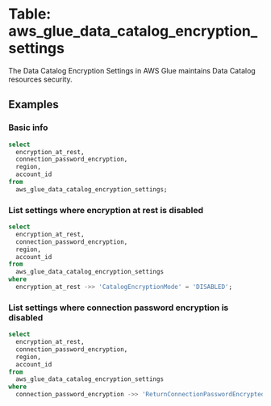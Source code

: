 # Table: aws_glue_data_catalog_encryption_settings

The Data Catalog Encryption Settings in AWS Glue maintains Data Catalog resources security. 

## Examples

### Basic info

```sql
select
  encryption_at_rest,
  connection_password_encryption,
  region,
  account_id
from
  aws_glue_data_catalog_encryption_settings;
```

### List settings where encryption at rest is disabled

```sql
select
  encryption_at_rest,
  connection_password_encryption,
  region,
  account_id
from
  aws_glue_data_catalog_encryption_settings
where
  encryption_at_rest ->> 'CatalogEncryptionMode' = 'DISABLED';
```

### List settings where connection password encryption is disabled

```sql
select
  encryption_at_rest,
  connection_password_encryption,
  region,
  account_id
from
  aws_glue_data_catalog_encryption_settings
where
  connection_password_encryption ->> 'ReturnConnectionPasswordEncrypted' = 'false';
```